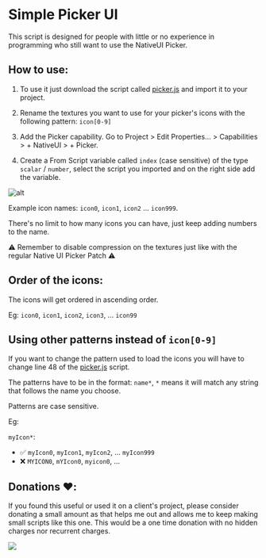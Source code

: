 # Simple Picker UI

This script is designed for people with little or no experience in programming who still want to use the NativeUI Picker.

## How to use:

1. To use it just download the script called [picker.js](https://github.com/tomaspietravallo/Spark-AR/blob/master/SimplePickerUI/picker.js) and import it to your project.

2. Rename the textures you want to use for your picker's icons with the following pattern: `icon[0-9]`

3. Add the Picker capability. Go to Project > Edit Properties... > Capabilities > + NativeUI > + Picker.

4. Create a From Script variable called `index` (case sensitive) of the type `scalar` / `number`, select the script you imported and on the right side add the variable.

![alt](https://lh3.googleusercontent.com/eJnVfGcqx9copp1SrKWloM1pfqsRiKk8tHvliDuH6aEMLnqV7jjZbORxj3C2dJcoOqekYIAXS2MMVwV58oTIRViPrxEf9M2UnsxcrvZQ3Ge9nzpyLOALxGOAFAIZKrYYUPYyYNffag=w2400)

Example icon names: `icon0`, `icon1`, `icon2` ... `icon999`. 

There's no limit to how many icons you can have, just keep adding numbers to the name.

⚠️ Remember to disable compression on the textures just like with the regular Native UI Picker Patch ⚠️

## Order of the icons:

The icons will get ordered in ascending order.

Eg: `icon0`, `icon1`, `icon2`, `icon3`, ... `icon99`

## Using other patterns instead of `icon[0-9]`
If you want to change the pattern used to load the icons you will have to change line 48 of the [picker.js](https://github.com/tomaspietravallo/Spark-AR/blob/master/SimplePickerUI/picker.js) script.

The patterns have to be in the format: `name*`, `*` means it will match any string that follows the name you choose.

Patterns are case sensitive.

Eg: 

`myIcon*`:
- ✅ `myIcon0`, `myIcon1`, `myIcon2`, ... `myIcon999`
- ❌ `MYICON0`, `mYIcon0`, `myicon0`, ...

## Donations ❤️:
If you found this useful or used it on a client's project, please consider donating a small amount as that helps me out and allows me to keep making small scripts like this one. This would be a one time donation with no hidden charges nor recurrent charges.

[![](https://www.paypalobjects.com/en_US/i/btn/btn_donateCC_LG.gif)](https://www.paypal.com/cgi-bin/webscr?cmd=_s-xclick&hosted_button_id=LEXFVQET96N2Y)
